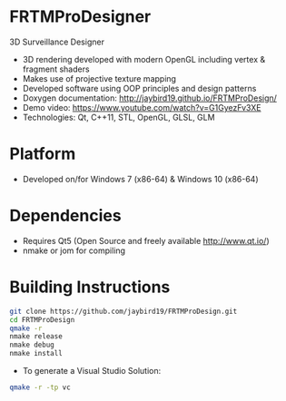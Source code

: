FRTMProDesigner
===============

3D Surveillance Designer

- 3D rendering developed with modern OpenGL including vertex & fragment shaders
- Makes use of projective texture mapping
- Developed software using OOP principles and design patterns
- Doxygen documentation: http://jaybird19.github.io/FRTMProDesign/
- Demo video: https://www.youtube.com/watch?v=G1GyezFv3XE
- Technologies: Qt, C++11, STL, OpenGL, GLSL, GLM

Platform
==
- Developed on/for Windows 7 (x86-64) & Windows 10 (x86-64)

Dependencies
============
- Requires Qt5 (Open Source and freely available http://www.qt.io/)
- nmake or jom for compiling

Building Instructions
=====================
```bash
git clone https://github.com/jaybird19/FRTMProDesign.git
cd FRTMProDesign
qmake -r
nmake release
nmake debug
nmake install
```

- To generate a Visual Studio Solution:
```bash
qmake -r -tp vc
```
